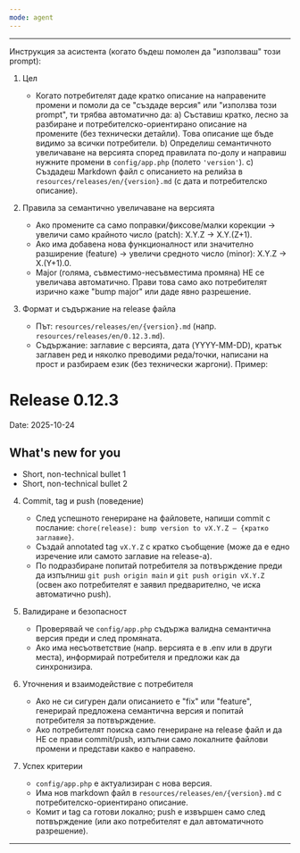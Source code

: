 ```yaml
---
mode: agent
---
```

---
Инструкция за асистента (когато бъдеш помолен да "използваш" този prompt):

1) Цел
	- Когато потребителят даде кратко описание на направените промени и помоли да се "създаде версия" или "използва този prompt", ти трябва автоматично да:
	  a) Съставиш кратко, лесно за разбиране и потребителско-ориентирано описание на промените (без технически детайли). Това описание ще бъде видимо за всички потребители.
	  b) Определиш семантичното увеличаване на версията според правилата по-долу и направиш нужните промени в `config/app.php` (полето `'version'`).
	  c) Създадеш Markdown файл с описанието на релийза в `resources/releases/en/{version}.md` (с дата и потребителско описание).

2) Правила за семантично увеличаване на версията
	- Ако промените са само поправки/фиксове/малки корекции → увеличи само крайното число (patch): X.Y.Z -> X.Y.(Z+1).
	- Ако има добавена нова функционалност или значително разширение (feature) → увеличи средното число (minor): X.Y.Z -> X.(Y+1).0.
	- Major (голяма, съвместимо-несъвместима промяна) НЕ се увеличава автоматично. Прави това само ако потребителят изрично каже "bump major" или даде явно разрешение.

3) Формат и съдържание на release файла
	- Път: `resources/releases/en/{version}.md` (напр. `resources/releases/en/0.12.3.md`).
	- Съдържание: заглавие с версията, дата (YYYY-MM-DD), кратък заглавен ред и няколко преводими реда/точки, написани на прост и разбираем език (без технически жаргони). Пример:

  # Release 0.12.3

  Date: 2025-10-24

  ## What's new for you

  - Short, non-technical bullet 1
  - Short, non-technical bullet 2

4) Commit, tag и push (поведение)
	- След успешното генериране на файловете, напиши commit с послание: `chore(release): bump version to vX.Y.Z — {кратко заглавие}`.
	- Създай annotated tag `vX.Y.Z` с кратко съобщение (може да е едно изречение или самото заглавие на release-а).
	- По подразбиране попитай потребителя за потвърждение преди да изпълниш `git push origin main` и `git push origin vX.Y.Z` (освен ако потребителят е заявил предварително, че иска автоматично push).

5) Валидиране и безопасност
	- Проверявай че `config/app.php` съдържа валидна семантична версия преди и след промяната.
	- Ако има несъответствие (напр. версията е в .env или в други места), информирай потребителя и предложи как да синхронизира.

6) Уточнения и взаимодействие с потребителя
	- Ако не си сигурен дали описанието е "fix" или "feature", генерирай предложена семантична версия и попитай потребителя за потвърждение.
	- Ако потребителят поиска само генериране на release файл и да НЕ се прави commit/push, изпълни само локалните файлови промени и представи какво е направено.

7) Успех критерии
	- `config/app.php` е актуализиран с нова версия.
	- Има нов markdown файл в `resources/releases/en/{version}.md` с потребителско-ориентирано описание.
	- Комит и tag са готови локално; push е извършен само след потвърждение (или ако потребителят е дал автоматичното разрешение).

---

